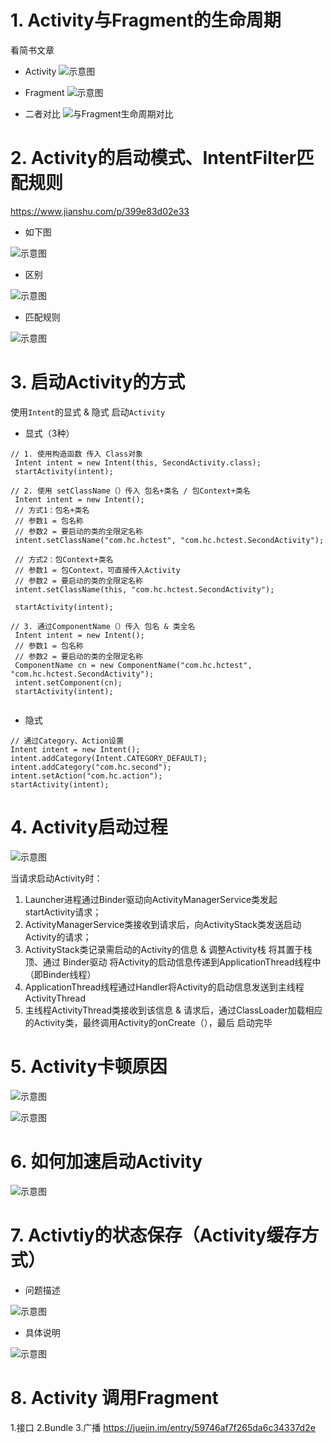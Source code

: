 # 1. Activity与Fragment的生命周期
看简书文章

- Activity
![示意图](http://upload-images.jianshu.io/upload_images/944365-8f75c4ffd13eab1f.png?imageMogr2/auto-orient/strip%7CimageView2/2/w/1240)

- Fragment
![示意图](http://upload-images.jianshu.io/upload_images/944365-9f4000d129ae5597.png?imageMogr2/auto-orient/strip%7CimageView2/2/w/1240)

- 二者对比
![与Fragment生命周期对比](http://upload-images.jianshu.io/upload_images/944365-0f9670e55a52403c.png?imageMogr2/auto-orient/strip%7CimageView2/2/w/1240)


# 2. Activity的启动模式、IntentFilter匹配规则
https://www.jianshu.com/p/399e83d02e33

- 如下图

![示意图](http://upload-images.jianshu.io/upload_images/944365-b6244df4e6c21315.png?imageMogr2/auto-orient/strip%7CimageView2/2/w/1240)


- 区别

![示意图](http://upload-images.jianshu.io/upload_images/944365-f8ff1efde0a29112.png?imageMogr2/auto-orient/strip%7CimageView2/2/w/1240)


- 匹配规则

![示意图](http://upload-images.jianshu.io/upload_images/944365-b7156549d2e3d095.png?imageMogr2/auto-orient/strip%7CimageView2/2/w/1240)


# 3. 启动Activity的方式
使用`Intent`的显式 & 隐式 启动`Activity`
- 显式（3种）

```
// 1. 使用构造函数 传入 Class对象
 Intent intent = new Intent(this, SecondActivity.class); 
 startActivity(intent);

// 2. 使用 setClassName（）传入 包名+类名 / 包Context+类名
 Intent intent = new Intent(); 
 // 方式1：包名+类名
 // 参数1 = 包名称
 // 参数2 = 要启动的类的全限定名称 
 intent.setClassName("com.hc.hctest", "com.hc.hctest.SecondActivity"); 

 // 方式2：包Context+类名
 // 参数1 = 包Context，可直接传入Activity
 // 参数2 = 要启动的类的全限定名称 
 intent.setClassName(this, "com.hc.hctest.SecondActivity"); 

 startActivity(intent);

// 3. 通过ComponentName（）传入 包名 & 类全名
 Intent intent = new Intent(); 
 // 参数1 = 包名称
 // 参数2 = 要启动的类的全限定名称 
 ComponentName cn = new ComponentName("com.hc.hctest", "com.hc.hctest.SecondActivity"); 
 intent.setComponent(cn); 
 startActivity(intent);


```

- 隐式

```
// 通过Category、Action设置
Intent intent = new Intent(); 
intent.addCategory(Intent.CATEGORY_DEFAULT); 
intent.addCategory("com.hc.second"); 
intent.setAction("com.hc.action"); 
startActivity(intent);
```

# 4. Activity启动过程
![示意图](https://upload-images.jianshu.io/upload_images/944365-8746d7ac74220415.png?imageMogr2/auto-orient/strip%7CimageView2/2/w/1240)

当请求启动Activity时：


1. Launcher进程通过Binder驱动向ActivityManagerService类发起startActivity请求；
2. ActivityManagerService类接收到请求后，向ActivityStack类发送启动Activity的请求；
3. ActivityStack类记录需启动的Activity的信息 & 调整Activity栈 将其置于栈顶、通过 Binder驱动 将Activity的启动信息传递到ApplicationThread线程中（即Binder线程）
4. ApplicationThread线程通过Handler将Activity的启动信息发送到主线程ActivityThread 
5. 主线程ActivityThread类接收到该信息 & 请求后，通过ClassLoader加载相应的Activity类，最终调用Activity的onCreate（），最后 启动完毕

# 5. Activity卡顿原因

![示意图](http://upload-images.jianshu.io/upload_images/944365-d052fd1a02f5b4a2.png?imageMogr2/auto-orient/strip%7CimageView2/2/w/1240)


![示意图](http://upload-images.jianshu.io/upload_images/944365-ee7646a45eac46e9.png?imageMogr2/auto-orient/strip%7CimageView2/2/w/1240)

# 6. 如何加速启动Activity
![示意图](http://upload-images.jianshu.io/upload_images/944365-19fa54eef58f1744.png?imageMogr2/auto-orient/strip%7CimageView2/2/w/1240)

# 7. Activtiy的状态保存（Activity缓存方式）
- 问题描述

![示意图](http://upload-images.jianshu.io/upload_images/944365-8fe90db664407e3b.png?imageMogr2/auto-orient/strip%7CimageView2/2/w/1240)


- 具体说明

![示意图](http://upload-images.jianshu.io/upload_images/944365-305b102f39ac27ce.png?imageMogr2/auto-orient/strip%7CimageView2/2/w/1240)



# 8. Activity 调用Fragment

1.接口
2.Bundle
3.广播
https://juejin.im/entry/59746af7f265da6c34337d2e